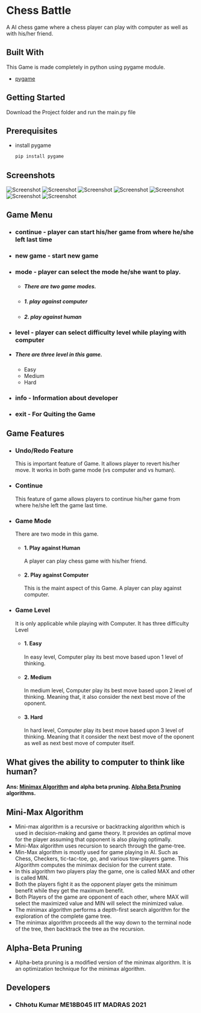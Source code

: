 # Chess Battle
A AI chess game where a chess player can play with computer as well as with his/her friend.

## Built With
This Game is made completely in python using pygame module.
* [pygame](https://pypi.org/project/pygame/)
## Getting Started
Download the Project folder and run the main.py file
## Prerequisites
* install pygame
  ```sh
  pip install pygame
  ```
## Screenshots
![Screenshot](screenshots/1.jpg)
![Screenshot](screenshots/1.jpg)
![Screenshot](screenshots/1.jpg)
![Screenshot](screenshots/1.jpg)
![Screenshot](screenshots/1.jpg)
![Screenshot](screenshots/1.jpg)
![Screenshot](screenshots/1.jpg)


## Game Menu
* ### continue - player can start his/her game from where he/she left last time
* ### new game - start new game
* ### mode - player can select the mode he/she want to play.
  * ##### There are two game modes.
  * ##### 1. play against computer
  * ##### 2. play against human
* ### level - player can select difficulty level while playing with computer
 * ##### There are three level in this game.
   * Easy
   * Medium
   * Hard
* ### info - Information about developer
* ### exit - For Quiting the Game


## Game Features
* ### Undo/Redo Feature
    This is important feature of Game. It allows player to revert his/her move. It works in both game mode (vs computer and vs human).
* ### Continue
    This feature of game allows players to continue his/her game from where he/she left the game last time.
* ### Game Mode
    There are two mode in this game.
  * #### 1. Play against Human
    A player can play chess game with his/her friend.
  * #### 2. Play against Computer
    This is the maint aspect of this Game. A player can play against computer.
* ### Game Level
    It is only applicable while playing with Computer. It has three difficulty Level
  * #### 1. Easy
    In easy level, Computer play its best move based upon 1 level of thinking.
  * #### 2. Medium
    In medium level, Computer play its best move based upon 2 level of thinking. Meaning that, it also consider the next best move of the oponent.
  * #### 3. Hard
    In hard level, Computer play its best move based upon 3 level of thinking. Meaning that it consider the next best move of the oponent as well as next best move of computer itself.

## What gives the ability to computer to think like human?
#### Ans:  [Minimax Algorithm](https://www.javatpoint.com/mini-max-algorithm-in-ai)  and alpha beta pruning. [Alpha Beta Pruning](https://www.javatpoint.com/ai-alpha-beta-pruning) algorithms.

## Mini-Max Algorithm
* Mini-max algorithm is a recursive or backtracking algorithm which is used in decision-making and game theory. It provides an optimal move for the player assuming that opponent is also playing optimally.
* Mini-Max algorithm uses recursion to search through the game-tree.
* Min-Max algorithm is mostly used for game playing in AI. Such as Chess, Checkers, tic-tac-toe, go, and various tow-players game. This Algorithm computes the minimax decision for the current state.
* In this algorithm two players play the game, one is called MAX and other is called MIN.
* Both the players fight it as the opponent player gets the minimum benefit while they get the maximum benefit.
* Both Players of the game are opponent of each other, where MAX will select the maximized value and MIN will select the minimized value.
* The minimax algorithm performs a depth-first search algorithm for the exploration of the complete game tree.
* The minimax algorithm proceeds all the way down to the terminal node of the tree, then backtrack the tree as the recursion.


## Alpha-Beta Pruning
* Alpha-beta pruning is a modified version of the minimax algorithm. It is an optimization technique for the minimax algorithm.
## Developers
* ### Chhotu Kumar ME18B045 IIT MADRAS 2021
